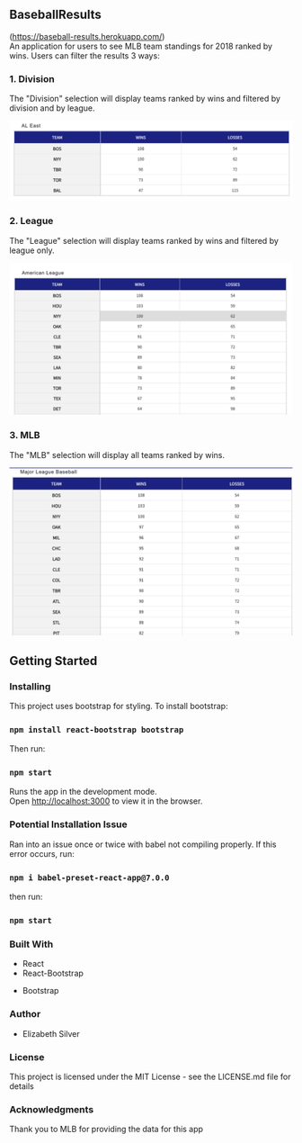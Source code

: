 ## BaseballResults


(https://baseball-results.herokuapp.com/)  
An application for users to see MLB team standings for 2018 ranked by wins.
Users can filter the results 3 ways:


### 1. Division


The "Division" selection will display teams ranked by wins and filtered by division and by league.

![MLB picture](./ReadMeImages/SelectionDivision.png "Division Filter")

### 2. League


 The "League" selection will
display teams ranked by wins and filtered by league only.

![AL picture](./ReadMeImages/SelectionLeague.png "AL Filter")


### 3. MLB
The "MLB" selection will display all
teams ranked by wins.

![MLB picture](./ReadMeImages/SelectionMLB.png "MLB Filter")  


## Getting Started


### Installing


This project uses bootstrap for styling. To install bootstrap:

### `npm install react-bootstrap bootstrap`

Then run:

### `npm start`

Runs the app in the development mode.<br>
Open [http://localhost:3000](http://localhost:3000) to view it in the browser.


### Potential Installation Issue
Ran into an issue once or twice with babel not compiling properly. If this
error occurs, run:

### `npm i babel-preset-react-app@7.0.0`

then run:

### `npm start`


### Built With
* React
* React-Bootstrap
- Bootstrap  

### Author
* Elizabeth Silver  


### License

This project is licensed under the MIT License - see the LICENSE.md file for
details  


### Acknowledgments
Thank you to MLB for providing the data for this app
